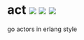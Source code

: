 # act [![][go-report-svg]][go-report-url] [![][travis-svg]][travis-url] [![][coveralls-svg]][coveralls-url]

go actors in erlang style

[go-report-url]: https://goreportcard.com/report/tdx/act
[go-report-svg]: https://goreportcard.com/badge/tdx/act

[travis-url]: https://travis-ci.org/tdx/act
[travis-svg]: https://travis-ci.org/tdx/act.svg?branch=master

[coveralls-url]: https://coveralls.io/github/tdx/act?branch=master
[coveralls-svg]: https://coveralls.io/repos/github/tdx/act/badge.svg?branch=master
